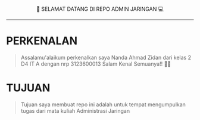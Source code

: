 <p align=center font-size=100> 🥳 SELAMAT DATANG DI REPO ADMIN JARINGAN 💻 </p>

---

# PERKENALAN
> Assalamu'alaikum perkenalkan saya Nanda Ahmad Zidan dari kelas 2 D4 IT A dengan nrp 3123600013
> Salam Kenal Semuanya!! 🙋‍♂️

# TUJUAN
> Tujuan saya membuat repo ini adalah untuk tempat mengumpulkan tugas dari mata kuliah Administrasi Jaringan
